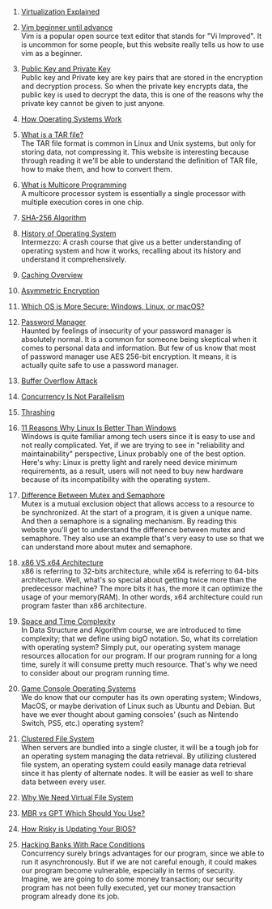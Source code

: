 1. [Virtualization Explained](https://www.youtube.com/watch?v=FZR0rG3HKIk)<br>

2. [Vim beginner until advance](https://thevaluable.dev/vim-beginner/)<br>
   Vim is a popular open source text editor that stands for "Vi Improved". It is uncommon for some people, but this website really tells us how to use vim as a beginner.

3. [Public Key and Private Key](https://www.youtube.com/watch?v=r4HQ8Bp-pfw)<br>
   Public key and Private key are key pairs that are stored in the encryption and decryption process. So when the private key encrypts data, the public key is used to decrypt the data, this is one of the reasons why the private key cannot be given to just anyone.

4. [How Operating Systems Work](https://data-notes.co/how-operating-systems-work-10-concepts-you-should-know-as-a-developer-8d63bb38331f)<br>

5. [What is a TAR file?](https://www.lifewire.com/tar-file-2622386)<br>
   The TAR file format is common in Linux and Unix systems, but only for storing data, not compressing it. This website is interesting because through reading it we'll be able to understand the definition of TAR file, how to make them, and how to convert them.

6. [What is Multicore Programming](https://www.tutorialspoint.com/what-is-multicore-programming)<br>
   A multicore processor system is essentially a single processor with multiple execution cores in one chip.

7. [SHA-256 Algorithm](https://www.n-able.com/blog/sha-256-encryption)<br>

8. [History of Operating System](https://www.youtube.com/watch?v=26QPDBe-NB)<br>
   Intermezzo: A crash course that give us a better understanding of operating system and how it works, recalling about its history and understand it comprehensively.

9. [Caching Overview](https://aws.amazon.com/caching/)<br>

10. [Asymmetric Encryption](https://www.educba.com/asymmetric-encryption/)<br>

11. [Which OS is More Secure: Windows, Linux, or macOS?](https://www.sentinelone.com/blog/which-is-more-secure-windows-linux-or-macos/)<br>

12. [Password Manager](https://cybernews.com/best-password-managers/are-password-managers-safe/)<br>
    Haunted by feelings of insecurity of your password manager is absolutely normal. It is a common for someone being skeptical when it comes to personal data and information. But few of us know that most of password manager use AES 256-bit encryption. It means, it is actually quite safe to use a password manager.

13. [Buffer Overflow Attack](https://www.youtube.com/watch?v=1S0aBV-Waeo)<br>

14. [Concurrency Is Not Parallelism](https://blog.heroku.com/concurrency_is_not_parallelism)<br>

15. [Thrashing](https://www.thecrazyprogrammer.com/2019/02/thrashing-in-operating-system-os.html)<br>

16. [11 Reasons Why Linux Is Better Than Windows](https://itsfoss.com/linux-better-than-windows/)<br>
    Windows is quite familiar among tech users since it is easy to use and not really complicated. Yet, if we are trying to see in "reliability and maintainability" perspective, Linux probably one of the best option. Here's why: Linux is pretty light and rarely need device minimum requirements, as a result, users will not need to buy new hardware because of its incompatibility with the operating system.

17. [Difference Between Mutex and Semaphore](https://afteracademy.com/blog/difference-between-mutex-and-semaphore-in-operating-system)<br>
    Mutex is a mutual exclusion object that allows access to a resource to be synchronized. At the start of a program, it is given a unique name. And then a semaphore is a signaling mechanism. By reading this website you'll get to understand the difference between mutex and semaphore. They also use an example that's very easy to use so that we can understand more about mutex and semaphore.

18. [x86 VS x64 Architecture](https://www.seeedstudio.com/blog/2020/02/24/what-is-x86-architecture-and-its-difference-between-x64/)<br>
    x86 is referring to 32-bits architecture, while x64 is referring to 64-bits architecture. Well, what's so special about getting twice more than the predecessor machine? The more bits it has, the more it can optimize the usage of your memory(RAM). In other words, x64 architecture could run program faster than x86 architecture.

19. [Space and Time Complexity](https://www.freecodecamp.org/news/big-o-notation-why-it-matters-and-why-it-doesnt-1674cfa8a23c/)<br>
    In Data Structure and Algorithm course, we are introduced to time complexity; that we define using bigO notation. So, what its correlation with operating system? Simply put, our operating system manage resources allocation for our program. If our program running for a long time, surely it will consume pretty much resource. That's why we need to consider about our program running time.

20. [Game Console Operating Systems](https://www.youtube.com/watch?v=fTVyx4AO18U)<br>
    We do know that our computer has its own operating system; Windows, MacOS, or maybe derivation of Linux such as Ubuntu and Debian. But have we ever thought about gaming consoles' (such as Nintendo Switch, PS5, etc.) operating system?

21. [Clustered File System](https://www.weka.io/learn/clustered-file-system/)<br>
    When servers are bundled into a single cluster, it will be a tough job for an operating system managing the data retrieval. By utilizing clustered file system, an operating system could easily manage data retrieval since it has plenty of alternate nodes. It will be easier as well to share data between every user.

22. [Why We Need Virtual File System](https://opensource.com/article/19/3/virtual-filesystems-linux)<br>

23. [MBR vs GPT Which Should You Use?](https://www.youtube.com/watch?v=Ch9f7i0hj90)<br>

24. [How Risky is Updating Your BIOS?](https://www.youtube.com/watch?v=x3y-r06Mq2M)<br>

25. [Hacking Banks With Race Conditions](https://vickieli.dev/hacking/race-conditions/)<br>
    Concurrency surely brings advantages for our program, since we able to run it asynchronously. But if we are not careful enough, it could makes our program become vulnerable, especially in terms of security. Imagine, we are going to do some money transaction; our security program has not been fully executed, yet our money transaction program already done its job.
